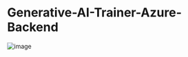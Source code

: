 # Generative-AI-Trainer-Azure-Backend


![image](https://github.com/Pierre-Alexandre-Montiel/Generative-AI-Trainer-Azure-Backend/assets/43781896/4194b303-b8c2-48b5-ae9a-1f02e8d32f36)
